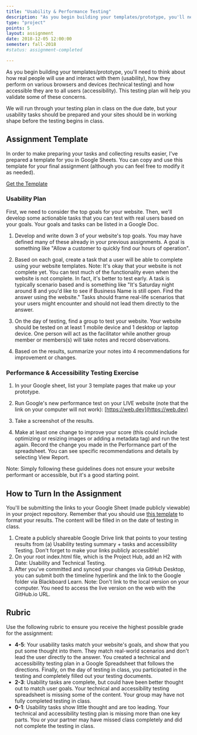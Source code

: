 ```yaml
---
title: "Usability & Performance Testing"
description: "As you begin building your templates/prototype, you'll need to think about how real people will use and interact with them. "
type: "project"
points: 5
layout: assignment
date: 2018-12-05 12:00:00
semester: fall-2018
#status: assignment-completed

---
```


As you begin building your templates/prototype, you'll need to think about how real people will use and interact with them (usability), how they perform on  various browsers and devices (technical testing) and how accessible they are to all users (accessibility).  This testing plan will help you validate some of these concerns.

We will run through your testing plan in class on the due date, but your usability tasks should be prepared and your sites should be in working shape before the testing begins in class.

## Assignment Template

In order to make preparing your tasks and collecting results easier, I've prepared a template for you in Google Sheets.  You can copy and use this template for your final assignment (although you can feel free to modify it as needed).

<a class="button small" href="https://docs.google.com/a/kent.edu/spreadsheets/d/1cj8GdaVCttFxcbRQqckyU3X1SF-XetH4U9EHWElagiA/edit?usp=sharing">Get the Template</a>

### Usability Plan

First, we need to consider the top goals for your website.  Then, we'll develop some actionable tasks that you can test with real users based on your goals.  Your goals and tasks can be listed in a Google Doc.

1.  Develop and write down 3 of your website's top goals.  You may have defined many of these already in your previous assignments.  A goal is something like "Allow a customer to quickly find our hours of operation".

2.  Based on each goal, create a task that a user will be able to complete using your website templates.  Note:  It's okay that your website is not complete yet.  You can test much of the functionality even when the website is not complete.  In fact, it's better to test early.  A task is typically scenario based and is something like "It's Saturday night around 8 and you'd like to see if Business Name is still open.  Find the answer using the website."  Tasks should frame real-life scenarios that your users might encounter and should not lead them directly to the answer.

3.  On the day of testing, find a group to test your website. Your website should be tested on at least 1 mobile device and 1 desktop or laptop device.  One person will act as the facilitator while another group member or members(s) will take notes and record observations.

4.  Based on the results, summarize your notes into 4 recommendations for improvement or changes.


### Performance & Accessibility Testing Exercise

1.  In your Google sheet, list your 3 template pages that make up your prototype.

2.  Run Google's new performance test on your LIVE website (note that the link on your computer will not work):  [https://web.dev](https://web.dev)

3.  Take a screenshot of the results.  

4.  Make at least one change to improve your score (this could include optimizing or resizing images or adding a metadata tag) and run the test again. Record the change you made in the Performance part of the spreadsheet.  You can see specific recommendations and details by selecting View Report.

Note:  Simply following these guidelines does not ensure your website performant or accessible, but it's a good starting point.



<!--
### Technical Testing Plan

Unlike usability testing, technical testing resolves around the technology.  When developing your testing plan:

1.  In your Google sheet, list your 3 template pages that make up your prototype.

2.  In each column of your spreadsheet, list the following browsers and devices, which you'll test:  Internet Explorer (PC), Safari (Mac), Chrome (PC), Firefox (Mac), Mobile Safari (iOS) and Chrome (Android).

3.  When conducting your tests, you'll note whether each task passed/failed and any applicable notes.  You're looking for any visual problems or technical issues that you encounter while completing the tasks.

4.  On the day of our testing, you're going to run a few performance/speed tests to identify ways to improve your website's speed.  You're going to note the results on the spreadsheet as well.  Run a test at [http://webpagetest.org](http://webpagetest.org) and [https://developers.google.com/speed/pagespeed/insights/](https://developers.google.com/speed/pagespeed/insights/).

5.  On the day of testing, note the following results:  Google Page Speed - Mobile Score and Desktop Score.  Web Page Test - Load Time (First View), Start Render Time (First View), Bytes In (Fully Loaded).

Note:  Your performance results will not impact your grade in any way at this time.  It's just a benchmark from which you can make improvements.


### Accessibility Testing Exercise

Do this before handing in your assignment.

1.  Run through the Web Accessibility Checklist at http://a11yproject.com/checklist.html and ensure your website has the applicable landmark roles, etc. and make fixes.  You can likely skip the Forms part.

2.  Record any changes you made to make your website meet these requirements.

-->

## How to Turn In the Assignment

You'll be submitting the links to your Google Sheet (made publicly viewable) in your project repository.  Remember that you should use <a href="https://docs.google.com/a/kent.edu/spreadsheets/d/1cj8GdaVCttFxcbRQqckyU3X1SF-XetH4U9EHWElagiA/edit?usp=sharing">this template</a> to format your results.  The content will be filled in on the date of testing in class.

1.  Create a publicly shareable Google Drive link that points to your testing results from (a) Usability testing summary + tasks and accessibility Testing.  Don't forget to make your links publicly accessible!
2.  On your root index.html file, which is the Project Hub, add an H2 with Date: Usability and Technical Testing.
3.  After you've committed and synced your changes via GitHub Desktop, you can submit both the timeline hyperlink and the link to the Google folder via Blackboard Learn.  Note: Don't link to the local version on your computer.  You need to access the live version on the web with the GitHub.io URL.

## Rubric

Use the following rubric to ensure you receive the highest possible grade for the assignment:

* **4-5**: Your usability tasks match your website's goals, and show that you put some thought into them.  They match real-world scenarios and don't lead the user directly to the answer.  You created a technical and accessibility testing plan in a Google Spreadsheet that follows the directions.  Finally, on the day of testing in class, you participated in the testing and completely filled out your testing documents.
* **2-3**: Usability tasks are complete, but could have been better thought out to match user goals.  Your technical and accessibility testing spreadsheet is missing some of the content.  Your group may have not fully completed testing in class.
* **0-1**: Usability tasks show little thought and are too leading.  Your technical and accessibility testing plan is missing more than one key parts.  You or your partner may have missed class completely and did not complete the testing in class.   
